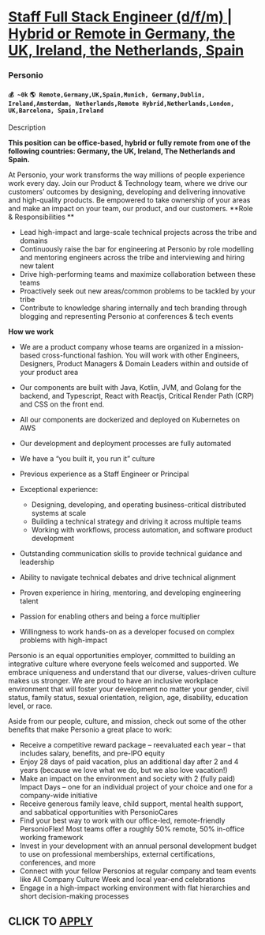 # [Staff Full Stack Engineer (d/f/m) | Hybrid or Remote in Germany, the UK, Ireland, the Netherlands, Spain](https://www.remotewlb.com/apply/staff-full-stack-engineer-d-f-m-hybrid-or-remote-in-germany-the-uk-ireland-the-netherlands-spain)  
### Personio  
#### `💰 ~0k` `🌎 Remote,Germany,UK,Spain,Munich, Germany,Dublin, Ireland,Amsterdam, Netherlands,Remote Hybrid,Netherlands,London, UK,Barcelona, Spain,Ireland`  

Description

**This position can be office-based, hybrid or fully remote from one of the following countries: Germany, the UK, Ireland, The Netherlands and Spain.**  
  
At Personio, your work transforms the way millions of people experience work every day. Join our Product & Technology team, where we drive our customers’ outcomes by designing, developing and delivering innovative and high-quality products. Be empowered to take ownership of your areas and make an impact on your team, our product, and our customers. **Role & Responsibilities **  

  * Lead high-impact and large-scale technical projects across the tribe and domains
  * Continuously raise the bar for engineering at Personio by role modelling and mentoring engineers across the tribe and interviewing and hiring new talent
  * Drive high-performing teams and maximize collaboration between these teams
  * Proactively seek out new areas/common problems to be tackled by your tribe
  * Contribute to knowledge sharing internally and tech branding through blogging and representing Personio at conferences & tech events

 **How we work**  

  * We are a product company whose teams are organized in a mission-based cross-functional fashion. You will work with other Engineers, Designers, Product Managers & Domain Leaders within and outside of your product area
  * Our components are built with Java, Kotlin, JVM, and Golang for the backend, and Typescript, React with Reactjs, Critical Render Path (CRP) and CSS on the front end.
  * All our components are dockerized and deployed on Kubernetes on AWS
  * Our development and deployment processes are fully automated
  * We have a “you built it, you run it” culture

  * Previous experience as a Staff Engineer or Principal
  * Exceptional experience:
    * Designing, developing, and operating business-critical distributed systems at scale
    * Building a technical strategy and driving it across multiple teams
    * Working with workflows, process automation, and software product development
  * Outstanding communication skills to provide technical guidance and leadership
  * Ability to navigate technical debates and drive technical alignment
  * Proven experience in hiring, mentoring, and developing engineering talent
  * Passion for enabling others and being a force multiplier
  * Willingness to work hands-on as a developer focused on complex problems with high-impact

Personio is an equal opportunities employer, committed to building an integrative culture where everyone feels welcomed and supported. We embrace uniqueness and understand that our diverse, values-driven culture makes us stronger. We are proud to have an inclusive workplace environment that will foster your development no matter your gender, civil status, family status, sexual orientation, religion, age, disability, education level, or race.  
  
Aside from our people, culture, and mission, check out some of the other benefits that make Personio a great place to work:  
  

  * Receive a competitive reward package – reevaluated each year – that includes salary, benefits, and pre-IPO equity
  * Enjoy 28 days of paid vacation, plus an additional day after 2 and 4 years (because we love what we do, but we also love vacation!)
  * Make an impact on the environment and society with 2 (fully paid) Impact Days – one for an individual project of your choice and one for a company-wide initiative
  * Receive generous family leave, child support, mental health support, and sabbatical opportunities with PersonioCares
  * Find your best way to work with our office-led, remote-friendly PersonioFlex! Most teams offer a roughly 50% remote, 50% in-office working framework
  * Invest in your development with an annual personal development budget to use on professional memberships, external certifications, conferences, and more
  * Connect with your fellow Personios at regular company and team events like All Company Culture Week and local year-end celebrations
  * Engage in a high-impact working environment with flat hierarchies and short decision-making processes

  
## CLICK TO [APPLY](https://www.remotewlb.com/apply/staff-full-stack-engineer-d-f-m-hybrid-or-remote-in-germany-the-uk-ireland-the-netherlands-spain)


